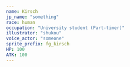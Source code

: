 ```yaml
---
name: Kirsch
jp_name: "something"
race: human
occupation: "University student (Part-timer)"
illustrator: "shukou"
voice_actor: "someone"
sprite_prefix: fg_kirsch
HP: 100
ATK: 100
---
```

